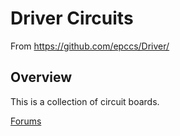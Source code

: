# Driver Circuits

From <https://github.com/epccs/Driver/>

## Overview

This is a collection of circuit boards. 

[Forums](http://rpubus.org/bb/viewforum.php?f=23)

